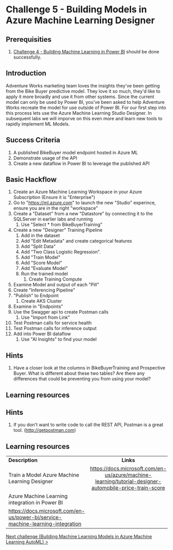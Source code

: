 # Challenge 5 - Building Models in Azure Machine Learning Designer

## Prerequisities

1. [Challenge 4 - Building Machine Learning in Power BI](./04-PowerBIAutoML.md) should be done successfully.

## Introduction

Adventure Works marketing team loves the insights they've been getting from the Bike Buyer predictive model.  They love it so much, they'd like to apply it more broadly and use it from other systems.  Since the current model can only be used by Power BI, you've been asked to help Adventure Works recreate the model for use outside of Power BI.  For our first step into this process lets use the Azure Machine Learning Studio Designer.  In subsequent labs we will imporve on this even more and learn new tools to rapidly implement ML Models.

## Success Criteria
1.  A published BikeBuyer model endpoint hosted in Azure ML
1.  Demonstrate usage of the API
1.  Create a new dataflow in Power BI to leverage the published API

## Basic Hackflow
1. Create an Azure Machine Learning Workspace in your Azure Subscription (Ensure it is "Enterprise")
1. Go to "https://ml.azure.com" to launch the new "Studio" experince, ensure you are in the right "workspace"
1. Create a "Dataset" from a new "Datastore" by connecting it to the SQLServer in earlier labs and running 
   1. Use "Select * from BikeBuyerTraining"
1. Create a new "Designer" Training Pipeline
   1. Add in the dataset
   2. Add "Edit Metadata" and create categorical features
   3. Add "Split Data"
   4. Add "Two Class Logistic Regression".
   5. Add "Train Model"
   6. Add "Score Model"
   7. Add "Evaluate Model"
   8. Run the trained model
      1. Create Training Compute
1. Examine Model and output of each "Pill"
1. Create "Inferencing Pipeline"
1. "Publish" to Endpoint
   1. Create AKS Cluster
1. Examine in "Endpoints"
1. Use the Swagger api to create Postman calls
   1. Use "Import from Link"
1. Test Postman calls for service health
1. Test Postman calls for inference output
1. Add into Power BI dataflow 
   1. Use "AI Insights" to find your model


## Hints

1.  Have a closer look at the columns in BikeBuyerTraining and Prospective Buyer.  What is different about these two tables?  Are there any differences that could be preventing you from using your model?

## Learning resources

## Hints
1.  If you don't want to write code to call the REST API, Postman is a great tool. (http://getpostman.com)


## Learning resources

|                                            |                                                                                                                                                       |
| ------------------------------------------ | :---------------------------------------------------------------------------------------------------------------------------------------------------: |
| **Description**                            |                                                                       **Links**                                                                       |
| Train a Model Azure Machine Learning Designer                   |        <https://docs.microsoft.com/en-us/azure/machine-learning/tutorial-designer-automobile-price-train-score>         |
| Azure Machine Learning integration in Power BI | 
<https://docs.microsoft.com/en-us/power-bi/service-machine-learning-integration> |

[Next challenge (Building Machine Learning Models in Azure Machine Learning AutoML) >](./06-AMLAutoML.md)
